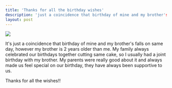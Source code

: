```yaml
---
title: 'Thanks for all the birthday wishes'
description: 'just a coincidence that birthday of mine and my brother's falls on same day, however my brother is 2 years older than me.'
layout: post
---
```


![](https://media.giphy.com/media/PAgzChMNPymha/giphy.gif)

It's just a coincidence that birthday of mine and my brother's falls on same day, however my brother is 2 years older than me. My family always celebrated our birthdays together cutting same cake, so I usually had a joint birthday with my brother. My parents were really good about it and always made us feel special on our birthday, they have always been supportive to us.



Thanks for all the wishes!!
